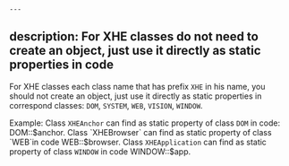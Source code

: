    ---
description: For XHE classes do not need to create an object, just use it directly as static properties in code
---
For XHE classes each class name that has prefix `XHE` in his name, you should not create an object, 
just use it directly as static properties in correspond classes: `DOM`, `SYSTEM`, `WEB`, `VISION`, `WINDOW`.

Example:
Class `XHEAnchor` can find as static property of class `DOM` in code: DOM::$anchor.
Class `XHEBrowser` can find as static property of class `WEB`in code WEB::$browser.
Class `XHEApplication` can find as static property of class `WINDOW` in code WINDOW::$app.
